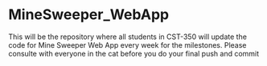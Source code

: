 # MineSweeper_WebApp
This will be the repository where all students in CST-350 will update the code for Mine Sweeper Web App every week for the milestones. Please consulte with everyone in the cat before you do your final push and commit
